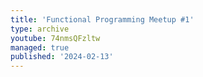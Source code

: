 ```yaml
---
title: 'Functional Programming Meetup #1'
type: archive
youtube: 74nmsQFzltw
managed: true
published: '2024-02-13'
---
```

